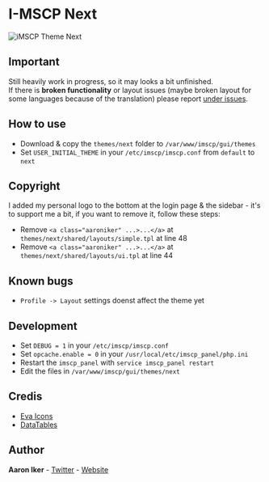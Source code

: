 # I-MSCP Next

![iMSCP Theme Next](https://aaroniker.me/overview.png)

## Important

Still heavily work in progress, so it may looks a bit unfinished.  
If there is **broken functionality** or layout issues (maybe broken layout for some languages because of the translation) please report [under issues](https://github.com/aaroniker/imscp-next/issues).

## How to use

* Download & copy the `themes/next` folder to `/var/www/imscp/gui/themes`
* Set `USER_INITIAL_THEME` in your `/etc/imscp/imscp.conf` from `default` to `next`

## Copyright

I added my personal logo to the bottom at the login page & the sidebar - it's to support me a bit, if you want to remove it, follow these steps:
* Remove `<a class="aaroniker" ...>...</a>` at `themes/next/shared/layouts/simple.tpl` at line 48
* Remove `<a class="aaroniker" ...>...</a>` at `themes/next/shared/layouts/ui.tpl` at line 44

## Known bugs

* `Profile -> Layout` settings doenst affect the theme yet

## Development

* Set `DEBUG = 1` in your `/etc/imscp/imscp.conf`
* Set `opcache.enable = 0` in your `/usr/local/etc/imscp_panel/php.ini`
* Restart the `imscp_panel` with `service imscp_panel restart`
* Edit the files in `/var/www/imscp/gui/themes/next`

## Credis

* [Eva Icons](https://akveo.github.io/eva-icons/#/)
* [DataTables](https://datatables.net/)

## Author

**Aaron Iker** - [Twitter](https://twitter.com/aaroniker_me) - [Website](https://aaroniker.me/)
